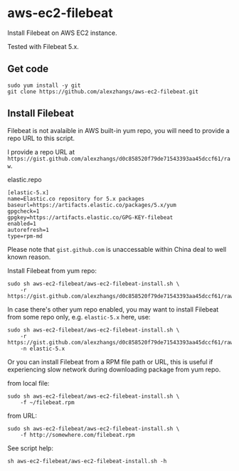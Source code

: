 # aws-ec2-filebeat

Install Filebeat on AWS EC2 instance.

Tested with Filebeat 5.x.

## Get code

```
sudo yum install -y git
git clone https://github.com/alexzhangs/aws-ec2-filebeat.git
```

## Install Filebeat

Filebeat is not avalaible in AWS built-in yum repo, you will need
to provide a repo URL to this script.

I provide a repo URL at
`https://gist.github.com/alexzhangs/d0c858520f79de71543393aa45dccf61/raw`.

elastic.repo

```
[elastic-5.x]
name=Elastic.co repository for 5.x packages
baseurl=https://artifacts.elastic.co/packages/5.x/yum
gpgcheck=1
gpgkey=https://artifacts.elastic.co/GPG-KEY-filebeat
enabled=1
autorefresh=1
type=rpm-md
```

Please note that `gist.github.com` is unaccessable within China deal
to well known reason.

Install Filebeat from yum repo:

```
sudo sh aws-ec2-filebeat/aws-ec2-filebeat-install.sh \
    -r https://gist.github.com/alexzhangs/d0c858520f79de71543393aa45dccf61/raw
```

In case there's other yum repo enabled, you may want to install Filebeat
from some repo only, e.g. `elastic-5.x` here, use:

```
sudo sh aws-ec2-filebeat/aws-ec2-filebeat-install.sh \
    -r https://gist.github.com/alexzhangs/d0c858520f79de71543393aa45dccf61/raw
    -n elastic-5.x
```

Or you can install Filebeat from a RPM file path or URL, this is
useful if experiencing slow network during downloading package from yum repo.

from local file:

```
sudo sh aws-ec2-filebeat/aws-ec2-filebeat-install.sh \
    -f ~/filebeat.rpm
```

from URL:

```
sudo sh aws-ec2-filebeat/aws-ec2-filebeat-install.sh \
    -f http://somewhere.com/filebeat.rpm
```

See script help:

```
sh aws-ec2-filebeat/aws-ec2-filebeat-install.sh -h
```
